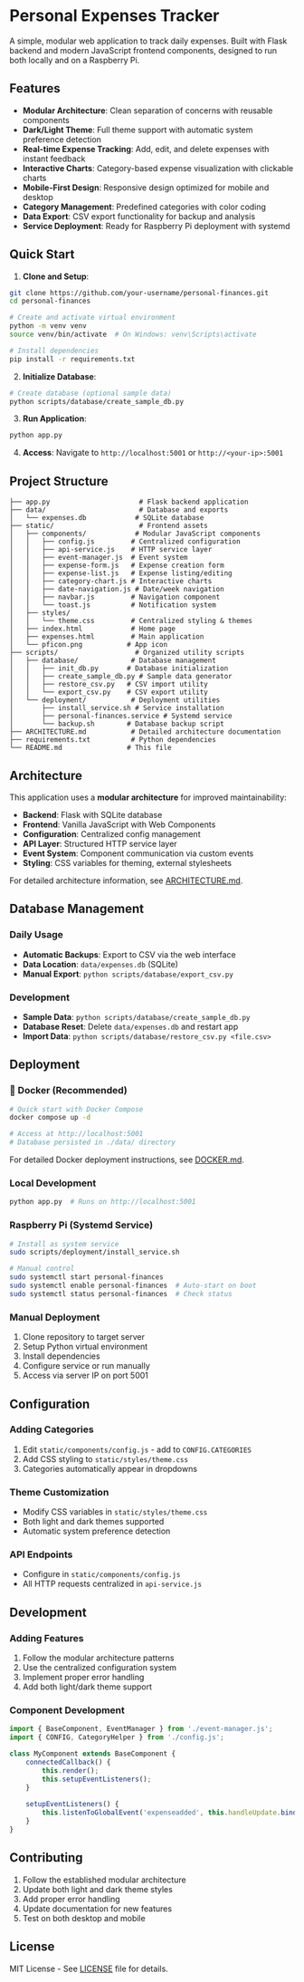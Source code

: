 # Personal Expenses Tracker

A simple, modular web application to track daily expenses. Built with Flask backend and modern JavaScript frontend components, designed to run both locally and on a Raspberry Pi.

## Features

- **Modular Architecture**: Clean separation of concerns with reusable components
- **Dark/Light Theme**: Full theme support with automatic system preference detection
- **Real-time Expense Tracking**: Add, edit, and delete expenses with instant feedback
- **Interactive Charts**: Category-based expense visualization with clickable charts
- **Mobile-First Design**: Responsive design optimized for mobile and desktop
- **Category Management**: Predefined categories with color coding
- **Data Export**: CSV export functionality for backup and analysis
- **Service Deployment**: Ready for Raspberry Pi deployment with systemd

## Quick Start

1. **Clone and Setup**:
```bash
git clone https://github.com/your-username/personal-finances.git
cd personal-finances

# Create and activate virtual environment
python -m venv venv
source venv/bin/activate  # On Windows: venv\Scripts\activate

# Install dependencies
pip install -r requirements.txt
```

2. **Initialize Database**:
```bash
# Create database (optional sample data)
python scripts/database/create_sample_db.py
```

3. **Run Application**:
```bash
python app.py
```

4. **Access**: Navigate to `http://localhost:5001` or `http://<your-ip>:5001`

## Project Structure

```
├── app.py                      # Flask backend application
├── data/                       # Database and exports
│   └── expenses.db            # SQLite database
├── static/                     # Frontend assets
│   ├── components/            # Modular JavaScript components
│   │   ├── config.js         # Centralized configuration
│   │   ├── api-service.js    # HTTP service layer  
│   │   ├── event-manager.js  # Event system
│   │   ├── expense-form.js   # Expense creation form
│   │   ├── expense-list.js   # Expense listing/editing
│   │   ├── category-chart.js # Interactive charts
│   │   ├── date-navigation.js # Date/week navigation
│   │   ├── navbar.js         # Navigation component
│   │   └── toast.js          # Notification system
│   ├── styles/
│   │   └── theme.css         # Centralized styling & themes
│   ├── index.html            # Home page
│   ├── expenses.html         # Main application
│   └── pficon.png           # App icon
├── scripts/                   # Organized utility scripts
│   ├── database/             # Database management
│   │   ├── init_db.py       # Database initialization
│   │   ├── create_sample_db.py # Sample data generator
│   │   ├── restore_csv.py   # CSV import utility
│   │   └── export_csv.py    # CSV export utility
│   └── deployment/           # Deployment utilities
│       ├── install_service.sh # Service installation
│       ├── personal-finances.service # Systemd service
│       └── backup.sh        # Database backup script
├── ARCHITECTURE.md           # Detailed architecture documentation
├── requirements.txt          # Python dependencies
└── README.md                # This file
```

## Architecture

This application uses a **modular architecture** for improved maintainability:

- **Backend**: Flask with SQLite database
- **Frontend**: Vanilla JavaScript with Web Components
- **Configuration**: Centralized config management
- **API Layer**: Structured HTTP service layer  
- **Event System**: Component communication via custom events
- **Styling**: CSS variables for theming, external stylesheets

For detailed architecture information, see [ARCHITECTURE.md](ARCHITECTURE.md).

## Database Management

### Daily Usage
- **Automatic Backups**: Export to CSV via the web interface
- **Data Location**: `data/expenses.db` (SQLite)
- **Manual Export**: `python scripts/database/export_csv.py`

### Development
- **Sample Data**: `python scripts/database/create_sample_db.py`
- **Database Reset**: Delete `data/expenses.db` and restart app
- **Import Data**: `python scripts/database/restore_csv.py <file.csv>`

## Deployment

### 🐳 Docker (Recommended)
```bash
# Quick start with Docker Compose
docker compose up -d

# Access at http://localhost:5001
# Database persisted in ./data/ directory
```

For detailed Docker deployment instructions, see [DOCKER.md](DOCKER.md).

### Local Development
```bash
python app.py  # Runs on http://localhost:5001
```

### Raspberry Pi (Systemd Service)
```bash
# Install as system service
sudo scripts/deployment/install_service.sh

# Manual control
sudo systemctl start personal-finances
sudo systemctl enable personal-finances  # Auto-start on boot
sudo systemctl status personal-finances  # Check status
```

### Manual Deployment
1. Clone repository to target server
2. Setup Python virtual environment
3. Install dependencies
4. Configure service or run manually
5. Access via server IP on port 5001

## Configuration

### Adding Categories
1. Edit `static/components/config.js` - add to `CONFIG.CATEGORIES`
2. Add CSS styling to `static/styles/theme.css`
3. Categories automatically appear in dropdowns

### Theme Customization
- Modify CSS variables in `static/styles/theme.css`
- Both light and dark themes supported
- Automatic system preference detection

### API Endpoints
- Configure in `static/components/config.js`
- All HTTP requests centralized in `api-service.js`

## Development

### Adding Features
1. Follow the modular architecture patterns
2. Use the centralized configuration system
3. Implement proper error handling
4. Add both light/dark theme support

### Component Development
```javascript
import { BaseComponent, EventManager } from './event-manager.js';
import { CONFIG, CategoryHelper } from './config.js';

class MyComponent extends BaseComponent {
    connectedCallback() {
        this.render();
        this.setupEventListeners();
    }
    
    setupEventListeners() {
        this.listenToGlobalEvent('expenseadded', this.handleUpdate.bind(this));
    }
}
```

## Contributing

1. Follow the established modular architecture
2. Update both light and dark theme styles
3. Add proper error handling
4. Update documentation for new features
5. Test on both desktop and mobile

## License

MIT License - See [LICENSE](LICENSE) file for details. 

<!-- Test CI/CD workflow --> 